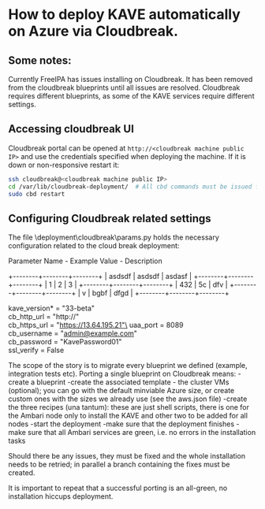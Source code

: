 # How to deploy KAVE automatically on Azure via Cloudbreak.

## Some notes:

Currently FreeIPA has issues installing on Cloudbreak. It has been removed from the cloudbreak blueprints until all issues are resolved.
Cloudbreak requires different blueprints, as some of the KAVE services require different settings.

## Accessing cloudbreak UI
Cloudbreak portal can be opened at ```http://<cloudbreak machine public IP>``` and use the credentials specified when deploying the machine.
If it is down or non-responsive restart it:
```bash
ssh cloudbreak@<cloudbreak machine public IP> 
cd /var/lib/cloudbreak-deployment/  # All cbd commands must be issued from this location!
sudo cbd restart
```

## Configuring Cloudbreak related settings

The file \deployment\cloudbreak\params.py holds the necessary configuration related to the cloud break deployment:

Parameter Name - Example Value - Description

+--------+--------+--------+
| asdsdf | asdsdf | asdasf |
+--------+--------+--------+
| 1      | 2      | 3      |
+--------+--------+--------+
| 432    | 5c     | dfv    |
+--------+--------+--------+
| v      | bgbf   | dfgd   |
+--------+--------+--------+


kave_version* = "33-beta"\
cb_http_url = "http://<cloudbreak public IP>"\
cb_https_url = "https://13.64.195.21"\
uaa_port = 8089\
cb_username = "admin@example.com"\
cb_password = "KavePassword01"\
ssl_verify = False




The scope of the story is to migrate every blueprint we defined (example, integration tests etc). Porting a single blueprint on Cloudbreak means:
-create a blueprint
-create the associated template - the cluster VMs (optional); you can go with the default minviable Azure size, or create custom ones with the sizes we already use (see the aws.json file)
-create the three recipes (una tantum): these are just shell scripts, there is one for the Ambari node only to install the KAVE and other two to be added for all nodes
-start the deployment
-make sure that the deployment finishes
-make sure that all Ambari services are green, i.e. no errors in the installation tasks

Should there be any issues, they must be fixed and the whole installation needs to be retried; in parallel a branch containing the fixes must be created.

It is important to repeat that a successful porting is an all-green, no installation hiccups deployment.
